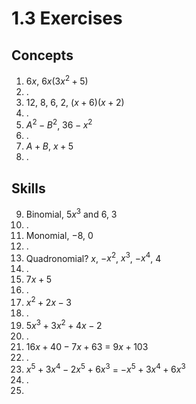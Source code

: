 # 1.3 Exercises

## Concepts

1. $6x$, $6x(3x^2+5)$
2. .
3. $12$, $8$, $6$, $2$, $(x+6)(x+2)$
4. .
5. $A^2 - B^2$, $36 - x^2$
6. .
7. $A + B$, $x + 5$
8. .

## Skills

9. Binomial, $5x^3$ and $6$, $3$
10. .
11. Monomial, $-8$, $0$
12. .
13. Quadronomial? $x$, $-x^2$, $x^3$, $-x^4$, $4$
14. .
15. $7x+5$
16. .
17. $x^2+2x-3$
18. .
19. $5x^3+3x^2+4x-2$
20. .
21. $16x+40-7x+63$ = $9x+103$
22. .
23. $x^5+3x^4-2x^5+6x^3$ = $-x^5+3x^4+6x^3$
24. .
25. 